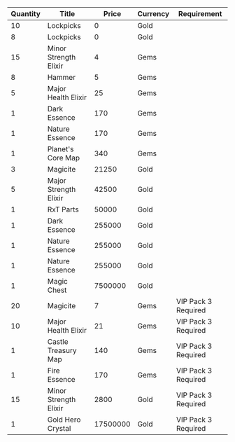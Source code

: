 | Quantity | Title | Price | Currency |  Requirement |
| -------- | ----- | ----- | -------- |  ----------- |
| 10 | Lockpicks | 0 | Gold |  |
| 8 | Lockpicks | 0 | Gold |  |
| 15 | Minor Strength Elixir | 4 | Gems |  |
| 8 | Hammer | 5 | Gems |  |
| 5 | Major Health Elixir | 25 | Gems |  |
| 1 | Dark Essence | 170 | Gems |  |
| 1 | Nature Essence | 170 | Gems |  |
| 1 | Planet's Core Map | 340 | Gems |  |
| 3 | Magicite | 21250 | Gold |  |
| 5 | Major Strength Elixir | 42500 | Gold |  |
| 1 | RxT Parts | 50000 | Gold |  |
| 1 | Dark Essence | 255000 | Gold |  |
| 1 | Nature Essence | 255000 | Gold |  |
| 1 | Nature Essence | 255000 | Gold |  |
| 1 | Magic Chest | 7500000 | Gold |  |
| 20 | Magicite | 7 | Gems | VIP Pack 3 Required |
| 10 | Major Health Elixir | 21 | Gems | VIP Pack 3 Required |
| 1 | Castle Treasury Map | 140 | Gems | VIP Pack 3 Required |
| 1 | Fire Essence | 170 | Gems | VIP Pack 3 Required |
| 15 | Minor Strength Elixir | 2800 | Gold | VIP Pack 3 Required |
| 1 | Gold Hero Crystal | 17500000 | Gold | VIP Pack 3 Required |
